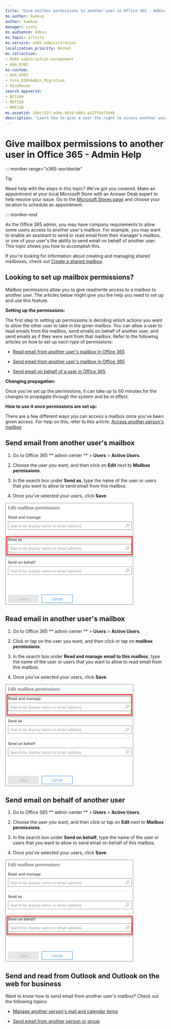 ```yaml
---
title: "Give mailbox permissions to another user in Office 365 - Admin Help"
ms.author: kwekua
author: kwekua
manager: scotv
ms.audience: Admin
ms.topic: article
ms.service: o365-administration
localization_priority: Normal
ms.collection: 
- M365-subscription-management 
- Adm_O365
ms.custom:
- Adm_O365
- Core_O365Admin_Migration
- MiniMaven
search.appverid:
- BCS160
- MET150
- MOE150
ms.assetid: 1dbcf12f-a9de-4d1d-b0b3-a227f8a736d8
description: "Learn how to give a user the right to access another user's mailbox. This will give the user the right to read mails and send mails from the other user's mailbox. "
---
```


# Give mailbox permissions to another user in Office 365 - Admin Help

::: moniker range="o365-worldwide"

> [!TIP]
> Need help with the steps in this topic? We’ve got you covered. Make an appointment at your local Microsoft Store with an Answer Desk expert to help resolve your issue. Go to the [Microsoft Stores page](https://go.microsoft.com/fwlink/?LinkID=2041482) and choose your location to schedule an appointment.

::: moniker-end

As the Office 365 admin, you may have company requirements to allow some users access to another user's mailbox. For example, you may want to enable an assistant to send or read email from their manager's mailbox, or one of your user's the ability to send email on behalf of another user. This topic shows you how to accomplish this.
  
If you're looking for information about creating and managing shared mailboxes, check out [Create a shared mailbox](../email/create-a-shared-mailbox.md).
  

    
## Looking to set up mailbox permissions?

Mailbox permissions allow you to give read/write access to a mailbox to another user. The articles below might give you the help you need to set up and use this feature:
  
 **Setting up the permissions:**
  
The first step to setting up permissions is deciding which actions you want to allow the other user to take in the given mailbox. You can allow a user to read emails from the mailbox, send emails on behalf of another user, and send emails as if they were sent from that mailbox. Refer to the following articles on how to set up each type of permissions:
  
- [Read email from another user's mailbox in Office 365](https://support.office.com/article/Read-email-from-another-user-s-mailbox-in-Office-365-cb3b6a8a-c6e8-4342-803c-3e54b6428cc2?#bkmk_reademailanotheruser)
    
- [Send email from another user's mailbox in Office 365](https://support.office.com/article/Send-email-from-another-user-s-mailbox-in-Office-365-2B828C5F-41AB-4904-97B9-3B63D8129C4E?#bkmk_sendemailanotheruser)
    
- [Send email on behalf of a user in Office 365](https://support.office.com/article/Send-email-on-behalf-of-another-user-in-Office-365-C5E7749D-244E-477F-998E-55D3876C22EC?#bkmk_sendbehalflanotheruser)
    
 **Changing propagation:**
  
Once you've set up the permissions, it can take up to 60 minutes for the changes to propagate through the system and be in effect.
  
 **How to use it once permissions are set up:**
  
There are a few different ways you can access a mailbox once you've been given access. For help on this, refer to this article: [Access another person's mailbox](https://support.office.com/article/Access-another-person-s-mailbox-A909AD30-E413-40B5-A487-0EA70B763081.aspx)
  
## Send email from another user's mailbox


1. Go to Office 365 ** admin center ** \> **Users** \> **Active Users**.
    
2. Choose the user you want, and then click on **Edit** next to **Mailbox permissions**.
    
3. In the search box under **Send as**, type the name of the user or users that you want to allow to send email from this mailbox.
    
4. Once you've selected your users, click **Save**.
    
![Allow another user to send email as this user](../media/b322f8ec-7b13-44aa-841f-3a6539136e26.png)
  
## Read email in another user's mailbox


1. Go to Office 365 ** admin center ** \> **Users** \> **Active Users**.
    
2. Click or tap on the user you want, and then click or tap on **mailbox permissions**.
    
3. In the search box under **Read and manage email to this mailbox**, type the name of the user or users that you want to allow to read email from this mailbox.
    
4. Once you've selected your users, click **Save**.
    
![Add users to read and manage this user's mailbox](../media/e0316e42-f6aa-42fa-9a3e-31efadc5610a.png)
  
## Send email on behalf of another user


1. Go to Office 365 ** admin center ** \> **Users** \> **Active Users**.
    
2. Choose the user you want, and then click or tap on **Edit** next to **Mailbox permissions**.
    
3. In the search box under **Send on behalf**, type the name of the user or users that you want to allow to send email on behalf of this mailbox.
    
4. Once you've selected your users, click **Save**.
    
![Allow another user to send on behalf of this user](../media/92061d98-6376-476f-ac1b-d0d617141fc6.png)
  
## Send and read from Outlook and Outlook on the web for business


Want to know how to send email from another user's mailbox? Check out the following topics:
  
- [Manage another person's mail and calendar items](https://support.office.com/article/afb79d6b-2967-43b9-a944-a6b953190af5.aspx)
    
- [Send email from another person or group](https://support.office.com/article/0f4964af-aec6-484b-a65c-0434df8cdb6b.aspx)
    

